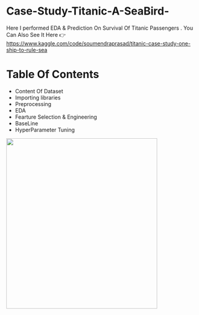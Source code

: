 # Case-Study-Titanic-A-SeaBird-
Here I performed EDA &amp; Prediction On  Survival Of Titanic Passengers . You Can Also See It Here 👉 https://www.kaggle.com/code/soumendraprasad/titanic-case-study-one-ship-to-rule-sea
# Table Of Contents
- Content Of Dataset
- Importing libraries
- Preprocessing
- EDA
- Fearture Selection & Engineering
- BaseLine
- HyperParameter Tuning
<img src = "https://media.tenor.com/dRQMwkMSytYAAAAC/titanic.gif" width = 400 height = 450/>
